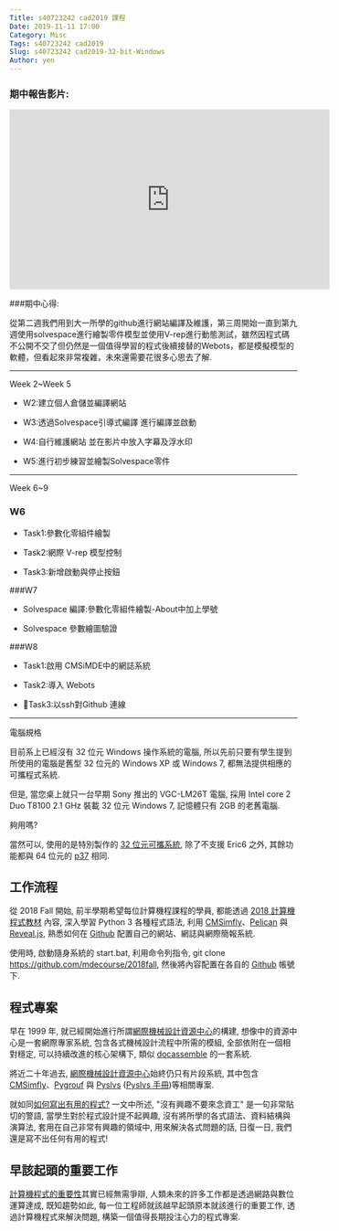 ```yaml
---
Title: s40723242 cad2019 課程
Date: 2019-11-11 17:00
Category: Misc
Tags: s40723242 cad2019
Slug: s40723242 cad2019-32-bit-Windows
Author: yen
---
```


### 期中報告影片:

<iframe width="560" height="315" src="https://www.youtube.com/embed/R1yTnufqg08" frameborder="0" allow="accelerometer; autoplay; encrypted-media; gyroscope; picture-in-picture" allowfullscreen></iframe>

###期中心得:

從第二週我們用到大一所學的github進行網站編譯及維護，第三周開始一直到第九週使用solvespace進行繪製零件模型並使用V-rep進行動態測試，雖然因程式碼不公開不交了但仍然是一個值得學習的程式後續接替的Webots，都是模擬模型的軟體，但看起來非常複雜，未來還需要花很多心思去了解.

<hr color="#ff8000>

###期中報告內容

[Week 2~Week 5](https://s40723242.github.io/cad2019/content/week2-5.html)

* W2:建立個人倉儲並編譯網站

* W3:透過Solvespace引導式編譯 進行編譯並啟動

* W4:自行維護網站 並在影片中放入字幕及浮水印

* W5:進行初步練習並繪製Solvespace零件

<hr color="#ff8000>

[Week 6~9](https://s40723242.github.io/cad2019/content/week6-9.html)

### W6
* Task1:參數化零組件繪製

* Task2:網際 V-rep 模型控制

* Task3:新增啟動與停止按鈕

###W7

* Solvespace 編譯:參數化零組件繪製-About中加上學號

* Solvespace 參數繪圖驗證

###W8

* Task1:啟用 CMSiMDE中的網誌系統

* Task2:導入 Webots

* Task3:以ssh對Github 連線

<hr color="#ff8000>
<!-- PELICAN_END_SUMMARY -->

電腦規格
----

目前系上已經沒有 32 位元 Windows 操作系統的電腦, 所以先前只要有學生提到所使用的電腦是舊型 32 位元的 Windows XP 或 Windows 7, 都無法提供相應的可攜程式系統.

但是, 當您桌上就只一台早期 Sony 推出的 VGC-LM26T 電腦, 採用 Intel core 2 Duo T8100 2.1 GHz 裝載 32 位元 Windows 7, 記憶體只有 2GB 的老舊電腦.

夠用嗎?

當然可以, 使用的是特別製作的 [32 位元可攜系統], 除了不支援 Eric6 之外, 其餘功能都與 64 位元的  [p37] 相同.

[32 位元可攜系統]: https://mde1a1.kmol.info/2017fall/raw/p37_32.7z?name=c272a694f98180f8d1272b43f7d7b4fdd8f7f550
[p37]: https://drive.google.com/file/d/1DWtyoUhl8CycKJ8uulB3viRXE39KqpE1/view?usp=sharing

工作流程
----

從 2018 Fall 開始, 前半學期希望每位計算機程課程的學員, 都能透過 [2018 計算機程式教材] 內容, 深入學習 Python 3 各種程式語法, 利用 [CMSimfly]、[Pelican] 與 [Reveal.js], 熟悉如何在 [Github] 配置自己的網站、網誌與網際簡報系統.

使用時, 啟動隨身系統的 start.bat, 利用命令列指令, git clone https://github.com/mdecourse/2018fall, 然後將內容配置在各自的 [Github] 帳號下.

[Github]: https://github.com/
[2018 計算機程式教材]:  http://mde.tw/cp2018/content/
[CMSimfly]: https://github.com/chiamingyen/cmsimfly
[Pelican]: https://github.com/getpelican/pelican
[Reveal.js]: https://revealjs.com/

程式專案
----

早在 1999 年, 就已經開始進行所謂[網際機械設計資源中心]的構建, 想像中的資源中心是一套網際專家系統, 包含各式機械設計流程中所需的模組, 全部依附在一個相對穩定, 可以持續改進的核心架構下, 類似 [docassemble] 的一套系統.

將近二十年過去, [網際機械設計資源中心]始終仍只有片段系統, 其中包含 [CMSimfly]、[Pygrouf] 與 [Pyslvs] ([Pyslvs 手冊])等相關專案.

就如同[如何寫出有用的程式?] 一文中所述, "沒有興趣不要來念資工" 是一句非常貼切的警語, 當學生對於程式設計提不起興趣, 沒有將所學的各式語法、資料結構與演算法, 套用在自己非常有興趣的領域中, 用來解決各式問題的話, 日復一日, 我們還是寫不出任何有用的程式!

[網際機械設計資源中心]: https://webcache.googleusercontent.com/search?q=cache:sqYPNC8_mgoJ:https://www.most.gov.tw/sci/ch/detail%3Farticle_uid%3D4ee546e6-73fa-43a8-b1df-a5a0a1fe1824%26menu_id%3D0bac23e6-b3df-4fe0-b152-2e1050eb2f2c%26content_type%3DP%26view_mode%3DlistView+&cd=6&hl=zh-TW&ct=clnk&gl=tw
[docassemble]: https://github.com/jhpyle/docassemble
[Pygrouf]: https://github.com/chiamingyen/pygrouf
[Pyslvs]: https://github.com/KmolYuan/Pyslvs-PyQt5
[Pyslvs 手冊]: http://www.pyslvs.com/content/
[如何寫出有用的程式?]: http://blog.ez2learn.com/2009/06/27/how-to-write-useful-program/

早該起頭的重要工作
----

[計算機程式的重要性]其實已經無需爭辯, 人類未來的許多工作都是透過網路與數位運算達成, 既知趨勢如此, 每一位工程師就該越早起頭原本就該進行的重要工作, 透過計算機程式來解決問題, 構築一個值得長期投注心力的程式專案.

[計算機程式的重要性]: https://www.quora.com/Why-is-programming-so-important-in-the-modern-world
